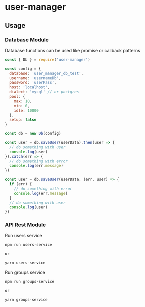 # user-manager

## Usage

### Database Module
Database functions can be used like promise or callback patterns

```js
const { Db } = require('user-manager')

const config = {
  database: 'user_manager_db_test',
  username: 'usernameDb',
  password: 'userPass',
  host: 'localhost',
  dialect: 'mysql' // or postgres
  pool: {
    max: 10,
    min: 0,
    idle: 10000
  },
  setup: false
}

const db = new Db(config)

const user = db.saveUser(userData).then(user => {
  // do something with user
  console.log(user)
}).catch(err => {
  // do something with error
  console.log(err.message)
})

const user = db.saveUser(userData, (err, user) => {
  if (err) {
    // do something with error
    console.log(err.message)
  }
  // do something with user
  console.log(user)
})
```

### API Rest Module
Run users service

```bash
npm run users-service

or

yarn users-service
```

Run groups service

```bash
npm run groups-service

or

yarn groups-service
```
